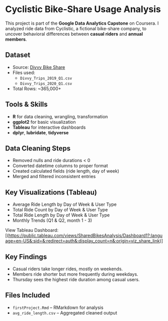 # Cyclistic Bike-Share Usage Analysis

This project is part of the **Google Data Analytics Capstone** on Coursera. I analyzed ride data from Cyclistic, a fictional bike-share company, to uncover behavioral differences between **casual riders** and **annual members**.

## Dataset
- Source: [Divvy Bike Share](https://divvybikes.com/system-data)
- Files used:
  - `Divvy_Trips_2019_Q1.csv`
  - `Divvy_Trips_2020_Q1.csv`
- Total Rows: ~365,000+

## Tools & Skills
- **R** for data cleaning, wrangling, transformation
- **ggplot2** for basic visualization
- **Tableau** for interactive dashboards
- **dplyr**, **lubridate**, **tidyverse**

## Data Cleaning Steps
- Removed nulls and ride durations < 0
- Converted datetime columns to proper format
- Created calculated fields (ride length, day of week)
- Merged and filtered inconsistent entries

## Key Visualizations (Tableau)
- Average Ride Length by Day of Week & User Type
- Total Ride Count by Day of Week & User Type
- Total Ride Length by Day of Week & User Type
- Monthly Trends (Q1 & Q2, month 1 - 3)
  
View Tableau Dashboard: [(https://public.tableau.com/views/SharedBikesAnalysis/Dashboard1?:language=en-US&:sid=&:redirect=auth&:display_count=n&:origin=viz_share_link)]

## Key Findings
- Casual riders take longer rides, mostly on weekends.
- Members ride shorter but more frequently during weekdays.
- Thursday sees the highest ride duration among casual users.

## Files Included
- `firstProject.Rmd` – RMarkdown for analysis
- `avg_ride_length.csv` – Aggregated cleaned output


